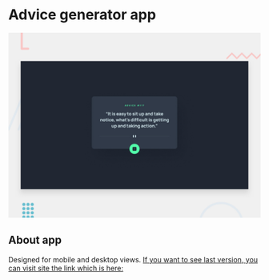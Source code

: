 # Advice generator app

![Design preview for the Advice generator](./design/desktop-preview.jpg)

## About app

Designed for mobile and desktop views.
[If you want to see last version, you can visit site the link which is here: ]()
